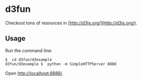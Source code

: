 # d3fun
Checkout tons of resources in [http://d3js.org/](http://d3js.org/).

## Usage
Run the command line:
```
$  cd d3fun/d3example
d3fun/d3example $  python -m SimpleHTTPServer 8888
```

Open [http://localhost:8888/](http://localhost:8888/).
